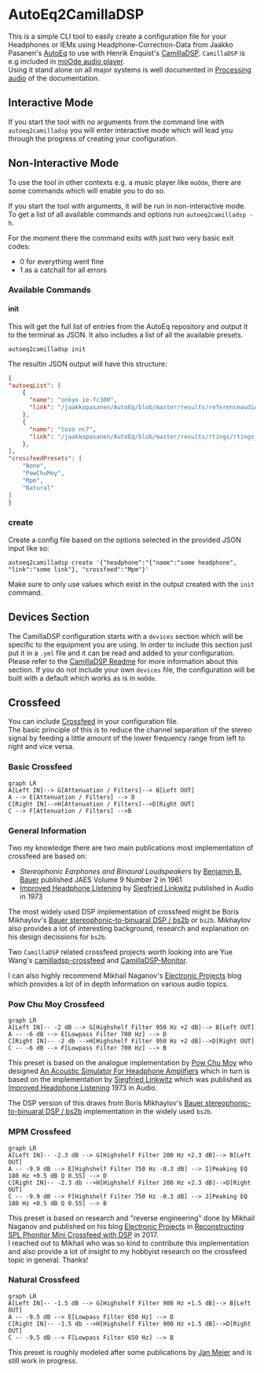 # AutoEq2CamillaDSP

This is a simple CLI tool to easily create a configuration file for your Headphones or IEMs using Headphone-Correction-Data from Jaakko Pasanen's [AutoEq](https://github.com/jaakkopasanen/AutoEq) to use with Henrik Enquist's [CamillaDSP](https://github.com/HEnquist/camilladsp). `CamillaDSP` is e.g included in [moOde audio player](https://github.com/moode-player/moode).  
Using it stand alone on all major systems is well documented in [Processing audio](https://github.com/HEnquist/camilladsp#processing-audio) of the documentation.

## Interactive Mode 
If you start the tool with no arguments from the command line with `autoeq2camilladsp` you will enter interactive mode which will lead you through the progress of creating your configuration.

## Non-Interactive Mode
To use the tool in other contexts e.g. a music player like `moOde`, there are some commands which will enable you to do so.  

If you start the tool with arguments, it will be run in non-interactive mode.  
To get a list of all available commands and options run `autoeq2camilladsp -h`.

For the moment there the command exits with just two very basic exit codes:  
- 0 for everything went fine
- 1 as a catchall for all errors

### Available Commands
#### init
This will get the full list of entries from the AutoEq repository and output it to the terminal as JSON. It also includes a list of all the available presets.

``` shell
autoeq2camilladsp init
```

The resultin JSON output will have this structure:  

``` json
{
"autoeqList": [
    {
      "name": "onkyo ie-fc300",
      "link": "/jaakkopasanen/AutoEq/blob/master/results/referenceaudioanalyzer/referenceaudioanalyzer_siec_harman_in-ear_2019v2/Onkyo%20IE-FC300.txt"
    },
    {
      "name": "tozo nc7",
      "link": "/jaakkopasanen/AutoEq/blob/master/results/rtings/rtings_harman_in-ear_2019v2/TOZO%20NC7.txt"
    },
],
"crossfeedPresets": [
    "None",
    "PowChuMoy",
    "Mpm",
    "Natural"
]
}
```

### create
Create a config file based on the options selected in the provided JSON input like so:  

``` shell
autoeq2camilladsp create '{"headphone":"{"name":"some headphone", "link":"some link"}, "crossfeed":"Mpm"}'
```

Make sure to only use values which exist in the output created with the `init` command.
    
## Devices Section
The CamillaDSP configuration starts with a `devices` section which will be specific to the equipment you are using. In order to include this section just put it in a `.yml` file and it can be read and added to your configuration.  
Please refer to the [CamillaDSP Readme](https://github.com/HEnquist/camilladsp#configuration) for more information about this section.
If you do not include your own `devices` file, the configuration will be built with a default which works as is in `moOde`.

## Crossfeed
You can include [Crossfeed](https://en.wikipedia.org/wiki/Crossfeed) in your configuration file.  
The basic principle of this is to reduce the channel separation of the stereo signal by feeding a little amount of the lower frequency range from left to right and vice versa.  

### Basic Crossfeed
```mermaid
graph LR
A[Left IN]--> G[Attenuation / Filters]--> B[Left OUT]
A --> E[Attenuation / Filters] --> D
C[Right IN]-->H[Attenuation / Filters]-->D[Right OUT]
C --> F[Attenuation / Filters] -->B
```

### General Information
Two my knowledge there are two main publications most implementation of crossfeed are based on:  
- *Stereophonic Earphones and Binaural Loudspeakers* by [Benjamin B. Bauer](https://en.wikipedia.org/wiki/Benjamin_Bauer) published JAES Volume 9 Number 2 in 1961
- [Improved Headphone Listening](https://www.linkwitzlab.com/headphone-xfeed.htm) by [Siegfried Linkwitz](https://en.wikipedia.org/wiki/Siegfried_Linkwitz) published in Audio in 1973  

The most widely used DSP implementation of crossfeed might be Boris Mikhaylov's [Bauer stereophonic-to-binuaral DSP / bs2b](http://bs2b.sourceforge.net) or `bs2b`. Mikhaylov also provides a lot of interesting background, research and explanation on his design decissions for `bs2b`.

Two `CamillaDSP` related crossfeed projects worth looking into are Yue Wang's [camilladsp-crossfeed](https://github.com/Wang-Yue/camilladsp-crossfeed) and [CamillaDSP-Monitor](https://github.com/Wang-Yue/CamillaDSP-Monitor).

I can also highly recommend Mikhail Naganov's [Electronic Projects](https://melp242.blogspot.com/) blog which provides a lot of in depth information on various audio topics.

### Pow Chu Moy Crossfeed
```mermaid
graph LR
A[Left IN]-- -2 dB --> G[Highshelf Filter 950 Hz +2 dB]--> B[Left OUT]
A -- -6 dB --> E[Lowpass Filter 700 Hz] --> D
C[Right IN]-- -2 db -->H[Highshelf Filter 950 Hz +2 dB]-->D[Right OUT]
C -- -6 dB --> F[Lowpass Filter 700 Hz] --> B
```

This preset is based on the analogue implementation by [Pow Chu Moy](https://jourshifi.wordpress.com/2016/03/17/the-hero-of-diy-audio-pow-chu-moy/) who designed [An Acoustic Simulator For Headphone Amplifiers](https://headwizememorial.wordpress.com/2018/03/09/an-acoustic-simulator-for-headphone-amplifiers/) which in turn is based on the implementation by [Siegfried Linkwitz](https://en.wikipedia.org/wiki/Siegfried_Linkwitz) which was published as [Improved Headphone Listening](https://www.linkwitzlab.com/headphone-xfeed.htm) 1973 in Audio.  

The DSP version of this draws from Boris Mikhaylov's [Bauer stereophonic-to-binuaral DSP / bs2b](http://bs2b.sourceforge.net) implementation in the widely used `bs2b`.  

### MPM Crossfeed
```mermaid
graph LR
A[Left IN]-- -2.3 dB --> G[Highshelf Filter 200 Hz +2.3 dB]--> B[Left OUT]
A -- -9.9 dB --> E[Highshelf Filter 750 Hz -0.3 dB] --> I[Peaking EQ 180 Hz +0.5 dB Q 0.55] --> D 
C[Right IN]-- -2.3 db -->H[Highshelf Filter 200 Hz +2.3 dB]-->D[Right OUT]
C -- -9.9 dB --> F[Highshelf Filter 750 Hz -0.3 dB] --> J[Peaking EQ 180 Hz +0.5 dB Q 0.55] --> B
```

This preset is based on research and "reverse engineering" done by Mikhail Naganov and published on his blog [Electronic Projects](https://melp242.blogspot.com/) in [Reconstructing SPL Phonitor Mini Crossfeed with DSP](https://melp242.blogspot.com/2017/01/reconstructing-spl-phonitor-mini.html) in 2017.  
I reached out to Mikhail who was so kind to contribute this implementation and also provide a lot of insight to my hobbyist research on the crossfeed topic in general. Thanks! 

### Natural Crossfeed
```mermaid
graph LR
A[Left IN]-- -1.5 dB --> G[Highshelf Filter 900 Hz +1.5 dB]--> B[Left OUT]
A -- -9.5 dB --> E[Lowpass Filter 650 Hz] --> D
C[Right IN]-- -1.5 db -->H[Highshelf Filter 900 Hz +1.5 dB]-->D[Right OUT]
C -- -9.5 dB --> F[Lowpass Filter 650 Hz] --> B
```

This preset is roughly modeled after some publications by [Jan Meier](https://www.meier-audio.com/crossfeed.html) and is still work in progress.